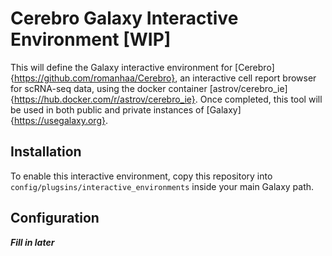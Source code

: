 # Cerebro Galaxy Interactive Environment [WIP]

This will define the Galaxy interactive environment for [Cerebro]{https://github.com/romanhaa/Cerebro}, an interactive cell report browser for scRNA-seq data, using the docker container [astrov/cerebro_ie]{https://hub.docker.com/r/astrov/cerebro_ie}. Once completed, this tool will be used in both public and private instances of [Galaxy]{https://usegalaxy.org}.

## Installation

To enable this interactive environment, copy this repository into `config/plugsins/interactive_environments` inside your main Galaxy path.

## Configuration

***Fill in later***
